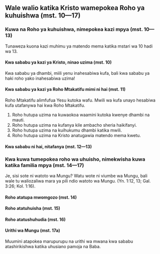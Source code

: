 ## Wale walio katika Kristo wamepokea Roho ya kuhuishwa (mst. 10—17)

### Kuwa na Roho ya kuhuishwa, nimepokea kazi mpya (mst. 10—13)

Tunaweza kuona kazi muhimu ya matendo mema katika mstari wa 10 hadi wa 13.

#### Kwa sababu ya kazi ya Kristo, ninao uzima (mst. 10)

Kwa sababu ya dhambi, miili yenu inahesabiwa kufa, bali kwa sababu ya haki roho yako inahesabiwa uzima!

#### Kwa sababu ya kazi ya Roho Mtakatifu mimi ni hai (mst. 11)

Roho Mtakatifu alimfufua Yesu kutoka wafu. Mwili wa kufa unayo hesabiwa kufa utafanywa hai kwa Roho Mtakatifu.

1. Roho hutupa uzima na kuwaokoa waamini kutoka kwenye dhambi na mauti.
2. Roho hutupa uzima na kufanya kile ambacho sheria haikifanyi.
3. Roho hutupa uzima na kuihukumu dhambi katika mwili.
4. Roho hutupa uzima na Kristo anatugawia matendo mema kwetu.

#### Kwa sababu ni hai, nitafanya (mst. 12—13)

### Kwa kuwa tumepokea roho wa uhuisho, nimekwisha kuwa katika familia mpya (mst. 14—17)

Je, sisi sote ni watoto wa Mungu? Watu wote ni viumbe wa Mungu, bali wale tu waliozaliwa mara ya pili ndio watoto wa Mungu. (Yn. 1:12, 13; Gal. 3:26; Kol. 1:16).

#### Roho atatupa mwomgozo (mst. 14)

#### Roho atatuhuisha (mst. 15)

#### Roho atatushuhudia (mst. 16)

#### Urithi wa Mungu (mst. 17a)

Muumini atapokea marupurupu na urithi wa mwana kwa sababu atashirikishwa katika uhusiano pamoja na Baba.
